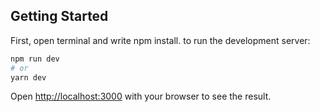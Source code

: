 
## Getting Started

First, open terminal and write npm install.
to run the development server:

```bash
npm run dev
# or
yarn dev
```

Open [http://localhost:3000](http://localhost:3000) with your browser to see the result.
